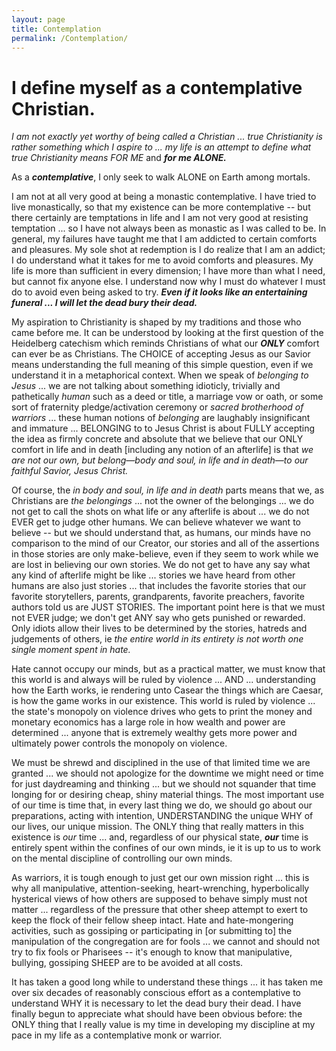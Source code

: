 ```yaml
---
layout: page
title: Contemplation
permalink: /Contemplation/
---
```



# I define myself as a contemplative Christian.

*I am not exactly yet worthy of being called a Christian ... true Christianity is rather something which I aspire to ... my life is an attempt to define what true Christianity means FOR ME* and ***for me ALONE.***

As a ***contemplative***, I only seek to walk ALONE on Earth among mortals.

I am not at all very good at being a monastic contemplative. I have tried to live monastically, so that my existence can be more contemplative -- but there certainly are temptations in life and I am not very good at resisting temptation ... so I have not always been as monastic as I was called to be.  In general, my failures have taught me that I am addicted to certain comforts and pleasures. My sole shot at redemption is I do realize that I am an addict; I do understand what it takes for me to avoid comforts and pleasures. My life is more than sufficient in every dimension; I have more than what I need, but cannot fix anyone else. I understand now why I must do whatever I must do to avoid even being asked to try. ***Even if it looks like an entertaining funeral ... I will let the dead bury their dead.***

My aspiration to Christianity is shaped by my traditions and those who came before me. It can be understood by looking at the first question of the Heidelberg catechism which reminds Christians of what our ***ONLY*** comfort can ever be as Christians. The CHOICE of accepting Jesus as our Savior means understanding the full meaning of this simple question, even if we understand it in a metaphorical context.  When we speak of *belonging to Jesus* ... we are not talking about something idioticly, trivially and pathetically *human* such as a deed or title, a marriage vow or oath, or some sort of fraternity pledge/activation ceremony or *sacred brotherhood of warriors* ... these human notions of *belonging* are laughably insignificant and immature  ... BELONGING to to Jesus Christ is about FULLY accepting the idea as firmly concrete and absolute that we believe that our ONLY comfort in life and in death [including any notion of an afterlife] is that *we are not our own, but belong—body and soul, in life and in death—to our faithful Savior, Jesus Christ.* 

Of course, the *in body and soul, in life and in death* parts means that we, as Christians are *the belongings* ... not the owner of the belongings ... we do not get to call the shots on what life or any afterlife is about ... we do not EVER get to judge other humans.  We can believe whatever we want to believe -- but we should understand that, as humans, our minds have no comparison to the mind of our Creator, our stories and all of the assertions in those stories are only make-believe, even if they seem to work while we are lost in believing our own stories. We do not get to have any say what any kind of afterlife might be like ... stories we have heard from other humans are also just stories ... that includes the favorite stories that our favorite storytellers, parents, grandparents, favorite preachers, favorite authors told us are JUST STORIES. The important point here is that we must not EVER judge; we don't get ANY say who gets punished or rewarded. Only idiots allow their lives to be determined by the stories, hatreds and judgements of others, ie *the entire world in its entirety is not worth one single moment spent in hate.*

Hate cannot occupy our minds, but as a practical matter, we must know that this world is and always will be ruled by violence ... AND ... understanding how the Earth works, ie rendering unto Casear the things which are Caesar, is how the game works in our existence. This world is ruled by violence ... the state's monopoly on violence drives who gets to print the money and monetary economics has a large role in how wealth and power are determined ... anyone that is extremely wealthy gets more power and ultimately power controls the monopoly on violence.  

We must be shrewd and disciplined in the use of that limited time  we are granted ... we should not apologize for the downtime we might need or time for just daydreaming and thinking ... but we should not squander that time longing for or desiring cheap, shiny material things. The most important use of our time is time that, in every last thing we do, we should go about our preparations, acting with intention, UNDERSTANDING the unique WHY of our lives, our unique mission. The ONLY thing that really matters in this existence is *our* time ... and, regardless of our physical state, ***our*** time is entirely spent within the confines of our own minds, ie it is up to us to work on the mental discipline of controlling our own minds. 

As warriors, it is tough enough to just get our own mission right ... this is why all manipulative, attention-seeking, heart-wrenching, hyperbolically hysterical views of how others are supposed to behave simply must not matter ... regardless of the pressure that other sheep attempt to exert to keep the flock of their fellow sheep intact. Hate and hate-mongering activities, such as gossiping or participating in [or submitting to] the manipulation of the congregation are for fools ... we cannot and should not try to fix fools or Pharisees -- it's enough to know that manipulative, bullying, gossiping SHEEP are to be avoided at all costs.

It has taken a good long while to understand these things ... it has taken me over six decades of reasonably conscious effort as a contemplative to understand WHY it is necessary to let the dead bury their dead. I have finally begun to appreciate what should have been obvious before: the ONLY thing that I really value is my time in developing my discipline at my pace in my life as a contemplative monk or warrior. 

 